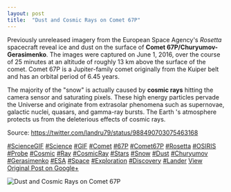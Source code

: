 ```yaml
---
layout: post
title:  "Dust and Cosmic Rays on Comet 67P"
---
```


Previously unreleased imagery from the European Space Agency's _Rosetta_ spacecraft reveal ice and dust on the surface of **Comet 67P/Churyumov-Gerasimenko**. The images were captured on June 1, 2016, over the course of 25 minutes at an altitude of roughly 13 km above the surface of the comet. Comet 67P is a Jupiter-family comet originally from the Kuiper belt and has an orbital period of 6.45 years.  
  
The majority of the "snow" is actually caused by **cosmic rays** hitting the camera sensor and saturating pixels. These high energy particles pervade the Universe and originate from extrasolar phenomena such as supernovae, galactic nuclei, quasars, and gamma-ray bursts. The Earth 's atmosphere protects us from the deleterious effects of cosmic rays.  
  
Source: <https://twitter.com/landru79/status/988490703075463168>  
  
[#ScienceGIF](https://plus.google.com/s/%23ScienceGIF/posts) [#Science](https://plus.google.com/s/%23Science/posts) [#GIF](https://plus.google.com/s/%23GIF/posts) [#Comet](https://plus.google.com/s/%23Comet/posts) [#67P](https://plus.google.com/s/%2367P/posts) [#Comet67P](https://plus.google.com/s/%23Comet67P/posts) [#Rosetta](https://plus.google.com/s/%23Rosetta/posts) [#OSIRIS](https://plus.google.com/s/%23OSIRIS/posts) [#Probe](https://plus.google.com/s/%23Probe/posts) [#Cosmic](https://plus.google.com/s/%23Cosmic/posts) [#Ray](https://plus.google.com/s/%23Ray/posts) [#CosmicRay](https://plus.google.com/s/%23CosmicRay/posts) [#Stars](https://plus.google.com/s/%23Stars/posts) [#Snow](https://plus.google.com/s/%23Snow/posts) [#Dust](https://plus.google.com/s/%23Dust/posts) [#Churyumov](https://plus.google.com/s/%23Churyumov/posts) [#Gerasimenko](https://plus.google.com/s/%23Gerasimenko/posts) [#ESA](https://plus.google.com/s/%23ESA/posts) [#Space](https://plus.google.com/s/%23Space/posts) [#Exploration](https://plus.google.com/s/%23Exploration/posts) [#Discovery](https://plus.google.com/s/%23Discovery/posts) [#Lander](https://plus.google.com/s/%23Lander/posts)
[View Original Post on Google+](https://plus.google.com/+ColinSullender/posts/GZYgG36r9xi)

![Dust and Cosmic Rays on Comet 67P](https://i.imgur.com/UFm57ea.gif)
